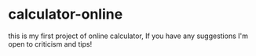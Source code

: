 # calculator-online
this is my first project of online calculator, If you have any suggestions I'm open to criticism and tips!
